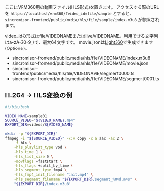 ここにVRM360用の動画ファイル(HLS形式)を置きます。
アクセスする際のURLを `https://localhost/vrm360/?video_id=file/sample` とすると、
`sincromisor-frontend/public/media/hls/file/sample/index.m3u8` が参照されます。

video_idの形式はfile/VIDEONAMEまたはlive/VIDEONAME。利用できる文字列はa-zA-Z0-9_/で、最大64文字です。
movie.jsonは[Light360](https://github.com/Sincromisor/Light360)で生成できます(Optional)。

- sincromisor-frontend/public/media/hls/file/VIDEONAME/index.m3u8
- sincromisor-frontend/public/media/hls/file/VIDEONAME/movie.json
- sincromisor-frontend/public/media/hls/file/VIDEONAME/segment0000.ts
- sincromisor-frontend/public/media/hls/file/VIDEONAME/segment0001.ts

## H.264 -> HLS変換の例

```sh
#!/bin/bash

VIDEO_NAME=sample01
SOURCE_VIDEO="${VIDEO_NAME}.mp4"
EXPORT_DIR=videos/${VIDEO_NAME}

mkdir -p "${EXPORT_DIR}"
ffmpeg -i "${SOURCE_VIDEO}" -c:v copy -c:a aac -ac 2 \
    -f hls \
    -hls_playlist_type vod \
    -hls_time 1 \
    -hls_list_size 0 \
    -movflags +faststart \
    -hls_flags +split_by_time \
    -hls_segment_type fmp4 \
    -hls_fmp4_init_filename "init.mp4" \
    -hls_segment_filename "${EXPORT_DIR}/segment_%04d.m4s" \
    "${EXPORT_DIR}/index.m3u8"
```
